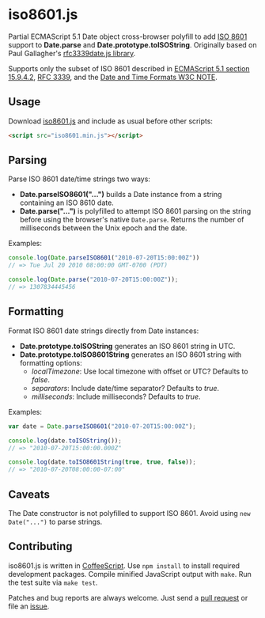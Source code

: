 iso8601.js
==========

Partial ECMAScript 5.1 Date object cross-browser polyfill to add
[ISO 8601][iso8601] support to **Date.parse** and
**Date.prototype.toISOString**. Originally based on Paul Gallagher's
[rfc3339date.js library][rfc3339date.js].

Supports only the subset of ISO 8601 described in
[ECMAScript 5.1 section 15.9.4.2][ecmascript], [RFC 3339][rfc3339], and the
[Date and Time Formats W3C NOTE][w3c-note].


## Usage

Download [iso8601.js][downloads] and include as usual before other scripts:

```html
<script src="iso8601.min.js"></script>
```


## Parsing

Parse ISO 8601 date/time strings two ways:

* **Date.parseISO8601("...")** builds a Date instance from a string containing
  an ISO 8610 date.
* **Date.parse("...")** is polyfilled to attempt ISO 8601 parsing on the string
  before using the browser's native `Date.parse`. Returns the number of
  milliseconds between the Unix epoch and the date.

Examples:

```js
console.log(Date.parseISO8601("2010-07-20T15:00:00Z"))
// => Tue Jul 20 2010 08:00:00 GMT-0700 (PDT)

console.log(Date.parse("2010-07-20T15:00:00Z"));
// => 1307834445456
```


## Formatting

Format ISO 8601 date strings directly from Date instances:

* **Date.prototype.toISOString** generates an ISO 8601 string in UTC.
* **Date.prototype.toISO8601String** generates an ISO 8601 string with
  formatting options:
  * *localTimezone*: Use local timezone with offset or UTC? Defaults to *false*.
  * *separators*: Include date/time separator? Defaults to *true*.
  * *milliseconds*: Include milliseconds? Defaults to *true*.

Examples:

```js
var date = Date.parseISO8601("2010-07-20T15:00:00Z");

console.log(date.toISOString());
// => "2010-07-20T15:00:00.000Z"

console.log(date.toISO8601String(true, true, false));
// => "2010-07-20T08:00:00-07:00"
```


## Caveats

The Date constructor is not polyfilled to support ISO 8601. Avoid using `new
Date("...")` to parse strings.


## Contributing

iso8601.js is written in [CoffeeScript][coffeescript]. Use `npm install` to
install required development packages. Compile minified JavaScript output with
`make`. Run the test suite via `make test`.

Patches and bug reports are always welcome. Just send a
[pull request][pullrequests] or file an [issue][issues].



[iso8601]:        http://en.wikipedia.org/wiki/ISO_8601
[rfc3339date.js]: https://github.com/tardate/rfc3339date.js
[ecmascript]:     http://www.ecma-international.org/publications/files/ECMA-ST/Ecma-262.pdf
[rfc3339]:        http://www.ietf.org/rfc/rfc3339.txt
[w3c-note]:       http://www.w3.org/TR/NOTE-datetime
[downloads]:      https://github.com/Do/iso8601.js/downloads
[coffeescript]:   http://coffeescript.org/
[pullrequests]:   https://github.com/Do/iso8601.js/pulls
[issues]:         https://github.com/Do/iso8601.js/issues
